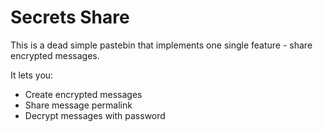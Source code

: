 # Secrets Share

This is a dead simple pastebin that implements one single feature - share encrypted messages.

It lets you:
- Create encrypted messages
- Share message permalink
- Decrypt messages with password